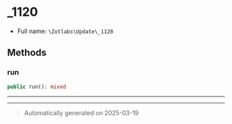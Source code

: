 
# _1120





* Full name: `\Zotlabs\Update\_1120`




## Methods


### run



```php
public run(): mixed
```












***


***
> Automatically generated on 2025-03-19
